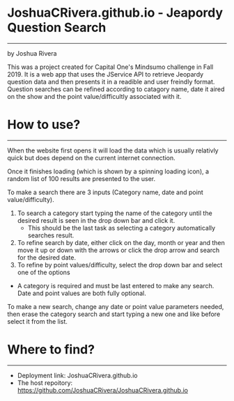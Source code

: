 
# JoshuaCRivera.github.io - Jeapordy Question Search
-------------------
by Joshua Rivera

This was a project created for Capital One's Mindsumo challenge in Fall 2019. It is a web app that uses the JService API to retrieve Jeopardy question data and then presents it in a readible and user freindly format. Question searches can be refined according to catagory name, date it aired on the show and the point value/difficultly associated with it.

# How to use?
---------------
When the website first opens it will load the data which is usually relativly quick but does depend on the current internet connection.

Once it finishes loading (which is shown by a spinning loading icon), a random list of 100 results are presented to the user.

To make a search there are 3 inputs (Category name, date and point value/difficulty). 
1. To search a category start typing the name of the category until the desired result is seen in the drop down bar and click it.
    * This should be the last task as selecting a category automatically searches result. 
2. To refine search by date, either click on the day, month or year and then move it up or down with the arrows or click the drop arrow and search for the desired date.
3. To refine by point values/difficulty, select the drop down bar and select one of the options

* A category is required and must be last entered to make any search. Date and point values are both fully optional.

To make a new search, change any date or point value parameters needed, then erase the category search and start typing a new one and like before select it from the list.

# Where to find?
---------------
* Deployment link: JoshuaCRivera.github.io
* The host repoitory: https://github.com/JoshuaCRivera/JoshuaCRivera.github.io
